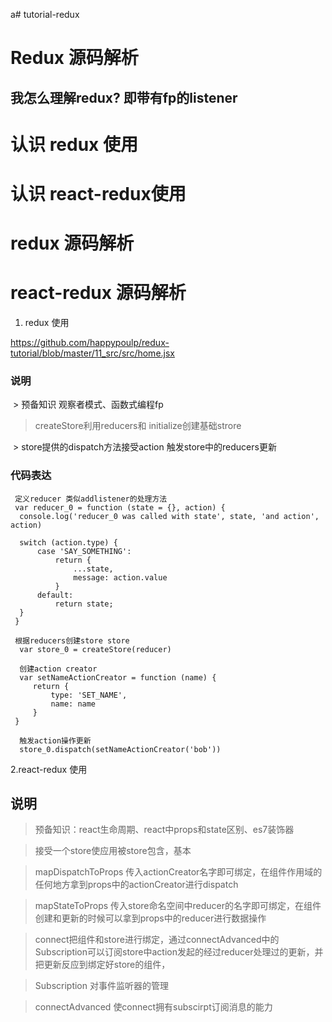 a# tutorial-redux



# Redux 源码解析

## 我怎么理解redux? 即带有fp的listener


# 认识 redux 使用
# 认识 react-redux使用
# redux 源码解析
# react-redux 源码解析




1. redux 使用

  https://github.com/happypoulp/redux-tutorial/blob/master/11_src/src/home.jsx
  

  ### 说明
  
  > 预备知识 观察者模式、函数式编程fp

  > createStore利用reducers和 initialize创建基础strore
  
  > store提供的dispatch方法接受action 触发store中的reducers更新
  
  ### 代码表达
  ```
  定义reducer 类似addlistener的处理方法
  var reducer_0 = function (state = {}, action) {
    console.log('reducer_0 was called with state', state, 'and action', action)

    switch (action.type) {
        case 'SAY_SOMETHING':
            return {
                ...state,
                message: action.value
            }
        default:
            return state;
    }
   }
   
   根据reducers创建store store
   var store_0 = createStore(reducer)
   
   创建action creator
   var setNameActionCreator = function (name) {
       return {
           type: 'SET_NAME',
           name: name
       }
   }
   
   触发action操作更新
   store_0.dispatch(setNameActionCreator('bob'))
   ```
   
   
2.react-redux 使用

## 说明
> 预备知识：react生命周期、react中props和state区别、es7装饰器

> <Provider /> 接受一个store使应用被store包含，基本

> mapDispatchToProps 传入actionCreator名字即可绑定，在组件作用域的任何地方拿到props中的actionCreator进行dispatch

> mapStateToProps 传入store命名空间中reducer的名字即可绑定，在组件创建和更新的时候可以拿到props中的reducer进行数据操作

> connect把组件和store进行绑定，通过connectAdvanced中的Subscription可以订阅store中action发起的经过reducer处理过的更新，并把更新反应到绑定好store的组件，

> Subscription 对事件监听器的管理

> connectAdvanced 使connect拥有subscirpt订阅消息的能力



















